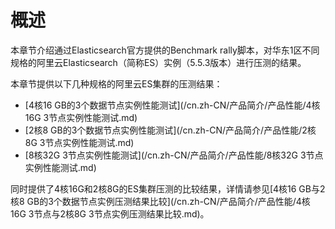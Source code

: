 # 概述

本章节介绍通过Elasticsearch官方提供的Benchmark rally脚本，对华东1区不同规格的阿里云Elasticsearch（简称ES）实例（5.5.3版本）进行压测的结果。

本章节提供以下几种规格的阿里云ES集群的压测结果：

-   [4核16 GB的3个数据节点实例性能测试](/cn.zh-CN/产品简介/产品性能/4核16G 3节点实例性能测试.md)
-   [2核8 GB的3个数据节点实例性能测试](/cn.zh-CN/产品简介/产品性能/2核8G 3节点实例性能测试.md)
-   [8核32G 3节点实例性能测试](/cn.zh-CN/产品简介/产品性能/8核32G 3节点实例性能测试.md)

同时提供了4核16G和2核8G的ES集群压测的比较结果，详情请参见[4核16 GB与2核8 GB的3个数据节点实例压测结果比较](/cn.zh-CN/产品简介/产品性能/4核16G 3节点与2核8G 3节点实例压测结果比较.md)。

